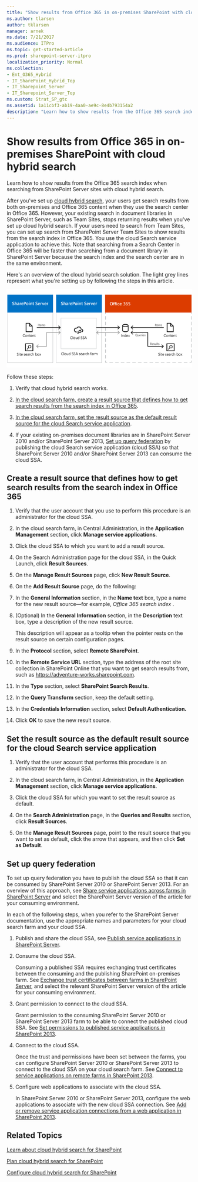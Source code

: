 ```yaml
---
title: "Show results from Office 365 in on-premises SharePoint with cloud hybrid search"
ms.author: tlarsen
author: tklarsen
manager: arnek
ms.date: 7/21/2017
ms.audience: ITPro
ms.topic: get-started-article
ms.prod: sharepoint-server-itpro
localization_priority: Normal
ms.collection:
- Ent_O365_Hybrid
- IT_SharePoint_Hybrid_Top
- IT_Sharepoint_Server
- IT_Sharepoint_Server_Top
ms.custom: Strat_SP_gtc
ms.assetid: 1a11cbf3-ab19-4aa0-ae9c-8e4b793154a2
description: "Learn how to show results from the Office 365 search index when searching from SharePoint Server sites with cloud hybrid search."
---
```


# Show results from Office 365 in on-premises SharePoint with cloud hybrid search

Learn how to show results from the Office 365 search index when searching from SharePoint Server sites with cloud hybrid search.
  
After you've set up [cloud hybrid search](https://support.office.com/article/af830951-8ddf-48b2-8340-179c1cc4d291), your users get search results from both on-premises and Office 365 content when they use the search center in Office 365. However, your existing search in document libraries in SharePoint Server, such as Team Sites, stops returning results when you've set up cloud hybrid search. If your users need to search from Team Sites, you can set up search from SharePoint Server Team Sites to show results from the search index in Office 365. You use the cloud Search service application to achieve this. Note that searching from a Search Center in Office 365 will be faster than searching from a document library in SharePoint Server because the search index and the search center are in the same environment.
  
Here's an overview of the cloud hybrid search solution. The light grey lines represent what you're setting up by following the steps in this article.
  
![The illustration shows information flowing from a site search box in SharePoint Server 2013, via the cloud SSA, to the index in Office 365, and back to the site search box.](../media/b553afc7-6903-4b16-b893-f621e69eaec5.png)
  
Follow these steps:
  
1. Verify that cloud hybrid search works.
    
2. [In the cloud search farm, create a result source that defines how to get search results from the search index in Office 365](http://technet.microsoft.com/library/e475ae86-b7b0-4b3a-9bc5-15456fc33a00.aspx#BKMK_Create_result_source_for_O365_index).
    
3. [In the cloud search farm, set the result source as the default result source for the cloud Search service application](http://technet.microsoft.com/library/e475ae86-b7b0-4b3a-9bc5-15456fc33a00.aspx#BKMK_Set_as_default_result_source).
    
4. If your existing on-premises document libraries are in SharePoint Server 2010 and/or SharePoint Server 2013, [Set up query federation](http://technet.microsoft.com/library/e475ae86-b7b0-4b3a-9bc5-15456fc33a00.aspx#BKMK_Set_up_query_federation) by publishing the cloud Search service application (cloud SSA) so that SharePoint Server 2010 and/or SharePoint Server 2013 can consume the cloud SSA. 
    
## Create a result source that defines how to get search results from the search index in Office 365
<a name="BKMK_Create_result_source_for_O365_index"> </a>

1. Verify that the user account that you use to perform this procedure is an administrator for the cloud SSA.
    
2. In the cloud search farm, in Central Administration, in the **Application Management** section, click **Manage service applications**. 
    
3. Click the cloud SSA to which you want to add a result source.
    
4. On the Search Administration page for the cloud SSA, in the Quick Launch, click **Result Sources**. 
    
5. On the **Manage Result Sources** page, click **New Result Source**. 
    
6. On the **Add Result Source** page, do the following: 
    
1. In the **General Information** section, in the **Name text** box, type a name for the new result source—for example,  *Office 365 search index*  . 
    
2. (Optional) In the **General Information** section, in the **Description** text box, type a description of the new result source. 
    
    This description will appear as a tooltip when the pointer rests on the result source on certain configuration pages.
    
3. In the **Protocol** section, select **Remote SharePoint**. 
    
4. In the **Remote Service URL** section, type the address of the root site collection in SharePoint Online that you want to get search results from, such as https://adventure-works.sharepoint.com. 
    
5. In the **Type** section, select **SharePoint Search Results**. 
    
6. In the **Query Transform** section, keep the default setting. 
    
7. In the **Credentials Information** section, select **Default Authentication.**
    
8. Click **OK** to save the new result source. 
    
## Set the result source as the default result source for the cloud Search service application
<a name="BKMK_Set_as_default_result_source"> </a>

1. Verify that the user account that performs this procedure is an administrator for the cloud SSA.
    
2. In the cloud search farm, in Central Administration, in the **Application Management** section, click **Manage service applications**. 
    
3. Click the cloud SSA for which you want to set the result source as default.
    
4. On the **Search Administration** page, in the **Queries and Results** section, click **Result Sources**. 
    
5. On the **Manage Result Sources** page, point to the result source that you want to set as default, click the arrow that appears, and then click **Set as Default**. 
    
## Set up query federation
<a name="BKMK_Set_up_query_federation"> </a>

To set up query federation you have to publish the cloud SSA so that it can be consumed by SharePoint Server 2010 or SharePoint Server 2013. For an overview of this approach, see [Share service applications across farms in SharePoint Server](../administration/share-service-applications-across-farms.md) and select the SharePoint Server version of the article for your consuming environment. 
  
In each of the following steps, when you refer to the SharePoint Server documentation, use the appropriate names and parameters for your cloud search farm and your cloud SSA.
  
1. Publish and share the cloud SSA, see [Publish service applications in SharePoint Server](../administration/publish-a-service-application.md).
    
2. Consume the cloud SSA.
    
    Consuming a published SSA requires exchanging trust certificates between the consuming and the publishing SharePoint on-premises farm. See [Exchange trust certificates between farms in SharePoint Server](../administration/exchange-trust-certificates-between-farms.md), and select the relevant SharePoint Server version of the article for your consuming environment.
    
3. Grant permission to connect to the cloud SSA.
    
    Grant permission to the consuming SharePoint Server 2010 or SharePoint Server 2013 farm to be able to connect the published cloud SSA. See [Set permissions to published service applications in SharePoint 2013](https://technet.microsoft.com/en-us/library/ff700211%28v=office.15%29.aspx).
    
4. Connect to the cloud SSA.
    
    Once the trust and permissions have been set between the farms, you can configure SharePoint Server 2010 or SharePoint Server 2013 to connect to the cloud SSA on your cloud search farm. See [Connect to service applications on remote farms in SharePoint 2013](https://technet.microsoft.com/en-us/library/ee704558%28v=office.15%29.aspx).
    
5. Configure web applications to associate with the cloud SSA.
    
    In SharePoint Server 2010 or SharePoint Server 2013, configure the web applications to associate with the new cloud SSA connection. See [Add or remove service application connections from a web application in SharePoint 2013](https://technet.microsoft.com/en-us/library/ee704550%28v=office.15%29.aspx).
    
## Related Topics
<a name="BKMK_Set_up_query_federation"> </a>

[Learn about cloud hybrid search for SharePoint](https://support.office.com/article/af830951-8ddf-48b2-8340-179c1cc4d291)
  
[Plan cloud hybrid search for SharePoint](https://support.office.com/article/33926857-302c-424f-ba78-03286cf5ac30)
  
[Configure cloud hybrid search for SharePoint](https://technet.microsoft.com/library/0bba350d-ec33-43db-a873-930559c78dee%28v=office.16%29.aspx)
  

